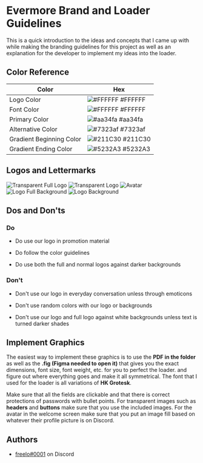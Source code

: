 
# Evermore Brand and Loader Guidelines

This is a quick introduction to the ideas and concepts that I came up with while making the branding guidelines for this project as well as an explanation for the developer to implement my ideas into the loader.


## Color Reference

| Color             | Hex                                                                |
| ----------------- | ------------------------------------------------------------------ |
| Logo Color | ![#FFFFFF](https://via.placeholder.com/10/FFFFFF?text=+) #FFFFFF |
| Font Color | ![#FFFFFF](https://via.placeholder.com/10/FFFFFF?text=+) #FFFFFF |
| Primary Color | ![#aa34fa](https://via.placeholder.com/10/aa34fa?text=+) #aa34fa |
| Alternative Color | ![#7323af](https://via.placeholder.com/10/7323af?text=+) #7323af |
| Gradient Beginning Color | ![#211C30](https://via.placeholder.com/10/211C30?text=+) #211C30 |
| Gradient Ending Color | ![#5232A3](https://via.placeholder.com/10/5232A3?text=+) #5232A3 |


## Logos and Lettermarks

![Transparent Full Logo](https://media.discordapp.net/attachments/1028127709118873691/1037505584309743647/Logo-Full-Transparent.png)
![Transparent Logo](https://media.discordapp.net/attachments/1028127709118873691/1037505584905338890/Logo-Transparent.png)
![Avatar](https://media.discordapp.net/attachments/1028127709118873691/1037505585568034938/Evermore-Avatar.png)
![Logo Full Background](https://media.discordapp.net/attachments/1028127709118873691/1037505583902900394/Logo-Full-Backround.png)
![Logo Background](https://media.discordapp.net/attachments/1028127709118873691/1037505583441514536/Logo-Background.png)

## Dos and Don'ts

### Do
* Do use our logo in promotion material

* Do follow the color guidelines

* Do use both the full and normal logos against darker backgrounds

### Don't

* Don't use our logo in everyday conversation unless through emoticons

* Don't use random colors with our logo or backgrounds

* Don't use our logo and full logo against white backgrounds unless text is turned darker shades
## Implement Graphics

The easiest way to implement these graphics is to use the **PDF in the folder**  as well as the **.fig (Figma needed to open it)** that gives you the exact dimensions, font size, font weight, etc. for you to perfect the loader. and figure out where everything goes and make it all symmetrical.  The font that I used for the loader is all variations of **HK Grotesk**.

 Make sure that all the fields are clickable and that there is correct protections of passwords with bullet points. For transparent images such as **headers** and **buttons** make sure that you use the included images. For the avatar in the welcome screen make sure that you put an image fill based on whatever their profile picture is on Discord.
## Authors

- [freelo#0001](https://discord.com/users/831054460326772797) on Discord

